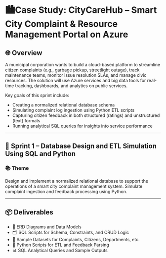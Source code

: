# 🏙️Case Study: CityCareHub – Smart City Complaint & Resource Management Portal on Azure

## 🌐 Overview

A municipal corporation wants to build a cloud-based platform to streamline citizen complaints (e.g., garbage pickup, streetlight outage), track maintenance teams, monitor issue resolution SLAs, and manage civic resources. The solution will use Azure services and big data tools for real-time tracking, dashboards, and analytics on public services.

Key goals of this sprint include:
- Creating a normalized relational database schema  
- Simulating complaint log ingestion using Python ETL scripts  
- Capturing citizen feedback in both structured (ratings) and unstructured (text) formats  
- Running analytical SQL queries for insights into service performance  
---

## 🚀 Sprint 1 – Database Design and ETL Simulation Using SQL and Python

### 📚 Theme

Design and implement a normalized relational database to support the operations of a smart city complaint management system. Simulate complaint ingestion and feedback processing using Python.

---
## 📦 Deliverables

- 📌 ERD Diagrams and Data Models  
- 🗂️ SQL Scripts for Schema, Constraints, and CRUD Logic  
- 📄 Sample Datasets for Complaints, Citizens, Departments, etc.  
- 🐍 Python Scripts for ETL and Feedback Parsing  
- 📊 SQL Analytical Queries and Sample Outputs  

